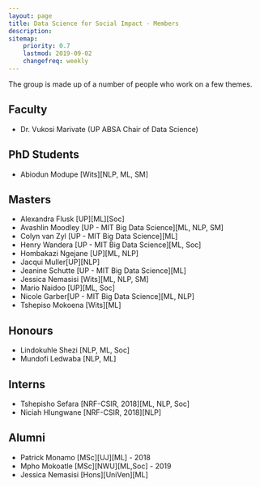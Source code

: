 ```yaml
---
layout: page
title: Data Science for Social Impact - Members
description: 
sitemap:
    priority: 0.7
    lastmod: 2019-09-02
    changefreq: weekly
---
```


The group is made up of a number of people who work on a few themes. 



## Faculty

* Dr. Vukosi Marivate (UP ABSA Chair of Data Science)

## PhD Students

* Abiodun Modupe [Wits][NLP, ML, SM]

## Masters

* Alexandra Flusk [UP][ML][Soc]
* Avashlin Moodley [UP - MIT Big Data Science][ML, NLP, SM]
* Colyn van Zyl [UP - MIT Big Data Science][ML]
* Henry Wandera [UP - MIT Big Data Science][ML, Soc]
* Hombakazi Ngejane [UP][ML, NLP]
* Jacqui Muller[UP][NLP]
* Jeanine Schutte [UP - MIT Big Data Science][ML]
* Jessica Nemasisi [Wits][ML, NLP, SM]
* Mario Naidoo [UP][ML, Soc]
* Nicole Garber[UP - MIT Big Data Science][ML, NLP]
* Tshepiso Mokoena [Wits][ML]

## Honours

* Lindokuhle Shezi [NLP, ML, Soc]
* Mundofi Ledwaba [NLP, ML]

## Interns

* Tshepisho Sefara [NRF-CSIR, 2018][ML, NLP, Soc]
* Niciah Hlungwane [NRF-CSIR, 2018][NLP]

## Alumni
* Patrick Monamo [MSc][UJ][ML] - 2018
* Mpho Mokoatle [MSc][NWU][ML,Soc] - 2019
* Jessica Nemasisi [Hons][UniVen][ML]
